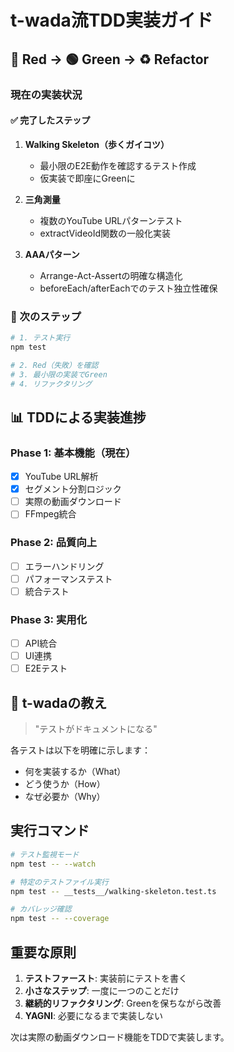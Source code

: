 # t-wada流TDD実装ガイド

## 🔴 Red → 🟢 Green → ♻️ Refactor

### 現在の実装状況

#### ✅ 完了したステップ

1. **Walking Skeleton（歩くガイコツ）**
   - 最小限のE2E動作を確認するテスト作成
   - 仮実装で即座にGreenに

2. **三角測量**
   - 複数のYouTube URLパターンテスト
   - extractVideoId関数の一般化実装

3. **AAAパターン**
   - Arrange-Act-Assertの明確な構造化
   - beforeEach/afterEachでのテスト独立性確保

### 🎯 次のステップ

```bash
# 1. テスト実行
npm test

# 2. Red（失敗）を確認
# 3. 最小限の実装でGreen
# 4. リファクタリング
```

## 📊 TDDによる実装進捗

### Phase 1: 基本機能（現在）
- [x] YouTube URL解析
- [x] セグメント分割ロジック
- [ ] 実際の動画ダウンロード
- [ ] FFmpeg統合

### Phase 2: 品質向上
- [ ] エラーハンドリング
- [ ] パフォーマンステスト
- [ ] 統合テスト

### Phase 3: 実用化
- [ ] API統合
- [ ] UI連携
- [ ] E2Eテスト

## 🔑 t-wadaの教え

> "テストがドキュメントになる"

各テストは以下を明確に示します：
- 何を実装するか（What）
- どう使うか（How）
- なぜ必要か（Why）

## 実行コマンド

```bash
# テスト監視モード
npm test -- --watch

# 特定のテストファイル実行
npm test -- __tests__/walking-skeleton.test.ts

# カバレッジ確認
npm test -- --coverage
```

## 重要な原則

1. **テストファースト**: 実装前にテストを書く
2. **小さなステップ**: 一度に一つのことだけ
3. **継続的リファクタリング**: Greenを保ちながら改善
4. **YAGNI**: 必要になるまで実装しない

次は実際の動画ダウンロード機能をTDDで実装します。